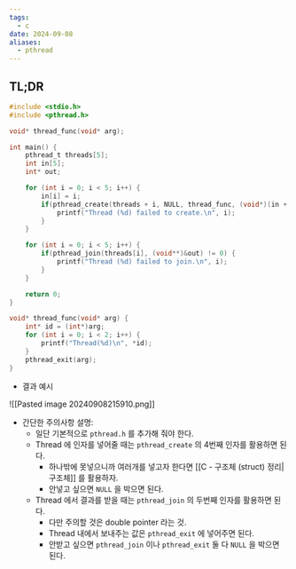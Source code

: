 ```yaml
---
tags:
  - c
date: 2024-09-08
aliases:
  - pthread
---
```

## TL;DR

```c
#include <stdio.h>
#include <pthread.h>

void* thread_func(void* arg);

int main() {
	pthread_t threads[5];
	int in[5];
	int* out;

	for (int i = 0; i < 5; i++) {
		in[i] = i;
		if(pthread_create(threads + i, NULL, thread_func, (void*)(in + i)) != 0) {
			printf("Thread (%d) failed to create.\n", i);
		}
	}

	for (int i = 0; i < 5; i++) {
		if(pthread_join(threads[i], (void**)&out) != 0) {
			printf("Thread (%d) failed to join.\n", i);
		}
	}

	return 0;
}

void* thread_func(void* arg) {
	int* id = (int*)arg;
	for (int i = 0; i < 2; i++) {
		printf("Thread(%d)\n", *id);
	}
	pthread_exit(arg);
}
```

- 결과 예시

![[Pasted image 20240908215910.png]]

- 간단한 주의사항 설명:
	- 일단 기본적으로 `pthread.h` 를 추가해 줘야 한다.
	- Thread 에 인자를 넣어줄 때는 `pthread_create` 의 4번째 인자를 활용하면 된다.
		- 하나밖에 못넣으니까 여러개를 넣고자 한다면 [[C - 구조체 (struct) 정리|구조체]] 를 활용하자.
		- 안넣고 싶으면 `NULL` 을 박으면 된다.
	- Thread 에서 결과를 받을 때는 `pthread_join` 의 두번째 인자를 활용하면 된다.
		- 다만 주의할 것은 double pointer 라는 것.
		- Thread 내에서 보내주는 값은 `pthread_exit` 에 넣어주면 된다.
		- 안받고 싶으면 `pthread_join` 이나 `pthread_exit` 둘 다 `NULL` 을 박으면 된다.